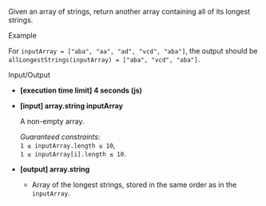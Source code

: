 
Given an array of strings, return another array containing all of its longest strings.

Example

For  `inputArray = ["aba", "aa", "ad", "vcd", "aba"]`, the output should be  
`allLongestStrings(inputArray) = ["aba", "vcd", "aba"]`.

Input/Output

-   **[execution time limit] 4 seconds (js)**
    
-   **[input] array.string inputArray**
    
    A non-empty array.
    
    _Guaranteed constraints:_  
    `1 ≤ inputArray.length ≤ 10`,  
    `1 ≤ inputArray[i].length ≤ 10`.
    
-   **[output] array.string**
    
    -   Array of the longest strings, stored in the same order as in the  `inputArray`.
